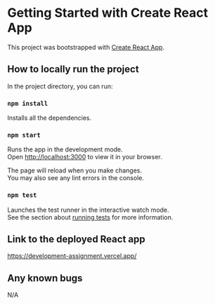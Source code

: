 # Getting Started with Create React App

This project was bootstrapped with [Create React App](https://github.com/facebook/create-react-app).

## How to locally run the project

In the project directory, you can run:

### `npm install`

Installs all the dependencies.

### `npm start`

Runs the app in the development mode.\
Open [http://localhost:3000](http://localhost:3000) to view it in your browser.

The page will reload when you make changes.\
You may also see any lint errors in the console.

### `npm test`

Launches the test runner in the interactive watch mode.\
See the section about [running tests](https://facebook.github.io/create-react-app/docs/running-tests) for more information.

## Link to the deployed React app

https://development-assignment.vercel.app/

## Any known bugs

N/A
